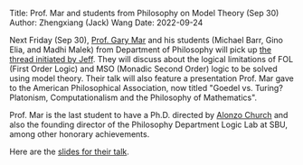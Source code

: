 Title: Prof. Mar and students from Philosophy on Model Theory (Sep 30) 
Author: Zhengxiang (Jack) Wang
Date: 2022-09-24

Next Friday (Sep 30), [Prof. Gary Mar](https://www.stonybrook.edu/commcms/philosophy/people/_faculty/mar.php) and his students (Michael Barr, Gino Elia, and Madhi Malek) from Department of Philosophy will pick up [the thread initiated by Jeff](https://complab-stonybrook.github.io/mlrg/news/2022-fall/jeff-on-phonological-constraints-next-friday-sep-16.html). They will discuss about the logical limitations of FOL (First Order Logic) and MSO (Monadic Second Order) logic to be solved using model theory. Their talk will also feature a presentation Prof. Mar gave to the American Philosophical Association, now titled "Goedel vs. Turing? Platonism, Computationalism and the Philosophy of Mathematics". 

Prof. Mar is the last student to have a Ph.D. directed by [Alonzo Church](https://en.wikipedia.org/wiki/Alonzo_Church) and also the founding director of the Philosophy Department Logic Lab at SBU, among other honorary achievements. 

Here are the [slides for their talk](https://drive.google.com/file/d/1DH0CKQclbvfTp1YThD5yEmaV-UXKVmi8/view?usp=sharing).



